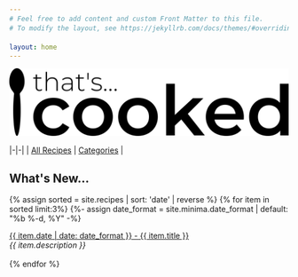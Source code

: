 ```yaml
---
# Feel free to add content and custom Front Matter to this file.
# To modify the layout, see https://jekyllrb.com/docs/themes/#overriding-theme-defaults

layout: home
---
```


![That's Cooked!](assets/thats-cooked.svg "That's Cooked")

|-|-|
| [All Recipes](/all_recipes.html) | [Categories](/categories.html) |


## What's New...
{% assign sorted = site.recipes | sort: 'date' | reverse  %}
{% for item in sorted limit:3%}
{%- assign date_format = site.minima.date_format | default: "%b %-d, %Y" -%}

[{{ item.date | date: date_format }} - {{ item.title }}]( {{item.url}} )
<br>
<i>{{ item.description }}</i>
<br>
<br>
{% endfor %}
